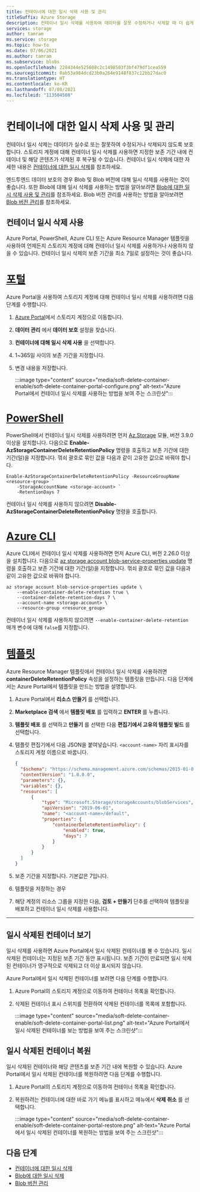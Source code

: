 ```yaml
---
title: 컨테이너에 대한 일시 삭제 사용 및 관리
titleSuffix: Azure Storage
description: 컨테이너 일시 삭제를 사용하여 데이터를 잘못 수정하거나 삭제할 때 더 쉽게 복구할 수 있습니다.
services: storage
author: tamram
ms.service: storage
ms.topic: how-to
ms.date: 07/06/2021
ms.author: tamram
ms.subservice: blobs
ms.openlocfilehash: 2284344e525608c2c1498503f3bf479df1cea559
ms.sourcegitcommit: 0ab53a984dcd23b0a264e9148f837c12bb27dac0
ms.translationtype: HT
ms.contentlocale: ko-KR
ms.lasthandoff: 07/08/2021
ms.locfileid: "113504508"
---
```

# <a name="enable-and-manage-soft-delete-for-containers"></a>컨테이너에 대한 일시 삭제 사용 및 관리

컨테이너 일시 삭제는 데이터가 실수로 또는 잘못하여 수정되거나 삭제되지 않도록 보호합니다. 스토리지 계정에 대해 컨테이너 일시 삭제를 사용하면 지정한 보존 기간 내에 컨테이너 및 해당 콘텐츠가 삭제된 후 복구될 수 있습니다. 컨테이너 일시 삭제에 대한 자세한 내용은 [컨테이너에 대한 일시 삭제](soft-delete-container-overview.md)를 참조하세요.

엔드투엔드 데이터 보호의 경우 Blob 및 Blob 버전에 대해 일시 삭제를 사용하는 것이 좋습니다. 또한 Blob에 대해 일시 삭제를 사용하는 방법을 알아보려면 [Blob에 대한 일시 삭제 사용 및 관리](soft-delete-blob-enable.md)를 참조하세요. Blob 버전 관리를 사용하는 방법을 알아보려면 [Blob 버전 관리](versioning-overview.md)를 참조하세요.

## <a name="enable-container-soft-delete"></a>컨테이너 일시 삭제 사용

Azure Portal, PowerShell, Azure CLI 또는 Azure Resource Manager 템플릿을 사용하여 언제든지 스토리지 계정에 대해 컨테이너 일시 삭제를 사용하거나 사용하지 않을 수 있습니다. 컨테이너 일시 삭제의 보존 기간을 최소 7일로 설정하는 것이 좋습니다.

# <a name="portal"></a>[포털](#tab/azure-portal)

Azure Portal을 사용하여 스토리지 계정에 대해 컨테이너 일시 삭제를 사용하려면 다음 단계를 수행합니다.

1. [Azure Portal](https://portal.azure.com/)에서 스토리지 계정으로 이동합니다.
1. **데이터 관리** 에서 **데이터 보호** 설정을 찾습니다.
1. **컨테이너에 대해 일시 삭제 사용** 을 선택합니다.
1. 1~365일 사이의 보존 기간을 지정합니다.
1. 변경 내용을 저장합니다.

    :::image type="content" source="media/soft-delete-container-enable/soft-delete-container-portal-configure.png" alt-text="Azure Portal에서 컨테이너 일시 삭제를 사용하는 방법을 보여 주는 스크린샷":::

# <a name="powershell"></a>[PowerShell](#tab/powershell)

PowerShell에서 컨테이너 일시 삭제를 사용하려면 먼저 [Az.Storage](https://www.powershellgallery.com/packages/Az.Storage) 모듈, 버전 3.9.0 이상을 설치합니다. 다음으로 **Enable-AzStorageContainerDeleteRetentionPolicy** 명령을 호출하고 보존 기간에 대한 기간(일)을 지정합니다. 꺾쇠 괄호로 묶인 값을 다음과 같이 고유한 값으로 바꿔야 합니다.

```azurepowershell-interactive
Enable-AzStorageContainerDeleteRetentionPolicy -ResourceGroupName <resource-group> `
    -StorageAccountName <storage-account> `
    -RetentionDays 7 
```

컨테이너 일시 삭제를 사용하지 않으려면 **Disable-AzStorageContainerDeleteRetentionPolicy** 명령을 호출합니다.

# <a name="azure-cli"></a>[Azure CLI](#tab/azure-cli)

Azure CLI에서 컨테이너 일시 삭제를 사용하려면 먼저 Azure CLI, 버전 2.26.0 이상을 설치합니다. 다음으로 [az storage account blob-service-properties update](/cli/azure/storage/account/blob-service-properties#az_storage_account_blob_service_properties_update) 명령을 호출하고 보존 기간에 대한 기간(일)을 지정합니다. 꺾쇠 괄호로 묶인 값을 다음과 같이 고유한 값으로 바꿔야 합니다.

```azurecli-interactive
az storage account blob-service-properties update \
    --enable-container-delete-retention true \
    --container-delete-retention-days 7 \
    --account-name <storage-account> \
    --resource-group <resource_group>
```

컨테이너 일시 삭제를 사용하지 않으려면 `--enable-container-delete-retention` 매개 변수에 대해 `false`를 지정합니다.

# <a name="template"></a>[템플릿](#tab/template)

Azure Resource Manager 템플릿에서 컨테이너 일시 삭제를 사용하려면 **containerDeleteRetentionPolicy** 속성을 설정하는 템플릿을 만듭니다. 다음 단계에서는 Azure Portal에서 템플릿을 만드는 방법을 설명합니다.

1. Azure Portal에서 **리소스 만들기** 를 선택합니다.
1. **Marketplace 검색** 에서 **템플릿 배포** 를 입력하고 **ENTER** 를 누릅니다.
1. **템플릿 배포** 를 선택하고 **만들기** 를 선택한 다음 **편집기에서 고유의 템플릿 빌드** 를 선택합니다.
1. 템플릿 편집기에서 다음 JSON을 붙여넣습니다. `<account-name>` 자리 표시자를 스토리지 계정 이름으로 바꿉니다.

    ```json
    {
      "$schema": "https://schema.management.azure.com/schemas/2015-01-01/deploymentTemplate.json#",
      "contentVersion": "1.0.0.0",
      "parameters": {},
      "variables": {},
      "resources": [
          {
              "type": "Microsoft.Storage/storageAccounts/blobServices",
              "apiVersion": "2019-06-01",
              "name": "<account-name>/default",
              "properties": {
                  "containerDeleteRetentionPolicy": {
                      "enabled": true,
                      "days": 7
                  }
              }
          }
      ]
    }
    ```

1. 보존 기간을 지정합니다. 기본값은 7입니다.
1. 템플릿을 저장하는 경우
1. 해당 계정의 리소스 그룹을 지정한 다음, **검토 + 만들기** 단추를 선택하여 템플릿을 배포하고 컨테이너 일시 삭제를 사용합니다.

---

## <a name="view-soft-deleted-containers"></a>일시 삭제된 컨테이너 보기

일시 삭제를 사용하면 Azure Portal에서 일시 삭제된 컨테이너를 볼 수 있습니다. 일시 삭제된 컨테이너는 지정된 보존 기간 동안 표시됩니다. 보존 기간이 만료되면 일시 삭제된 컨테이너가 영구적으로 삭제되고 더 이상 표시되지 않습니다.

Azure Portal에서 일시 삭제된 컨테이너를 보려면 다음 단계를 수행합니다.

1. Azure Portal의 스토리지 계정으로 이동하여 컨테이너 목록을 확인합니다.
1. 삭제된 컨테이너 표시 스위치를 전환하여 삭제된 컨테이너를 목록에 포함합니다.

    :::image type="content" source="media/soft-delete-container-enable/soft-delete-container-portal-list.png" alt-text="Azure Portal에서 일시 삭제된 컨테이너를 보는 방법을 보여 주는 스크린샷":::

## <a name="restore-a-soft-deleted-container"></a>일시 삭제된 컨테이너 복원

일시 삭제된 컨테이너와 해당 콘텐츠를 보존 기간 내에 복원할 수 있습니다. Azure Portal에서 일시 삭제된 컨테이너를 복원하려면 다음 단계를 수행합니다.

1. Azure Portal의 스토리지 계정으로 이동하여 컨테이너 목록을 확인합니다.
1. 복원하려는 컨테이너에 대한 바로 가기 메뉴를 표시하고 메뉴에서 **삭제 취소** 를 선택합니다.

    :::image type="content" source="media/soft-delete-container-enable/soft-delete-container-portal-restore.png" alt-text="Azure Portal에서 일시 삭제된 컨테이너를 복원하는 방법을 보여 주는 스크린샷":::

## <a name="next-steps"></a>다음 단계

- [컨테이너에 대한 일시 삭제](soft-delete-container-overview.md)
- [Blob에 대한 일시 삭제](soft-delete-blob-overview.md)
- [Blob 버전 관리](versioning-overview.md)
